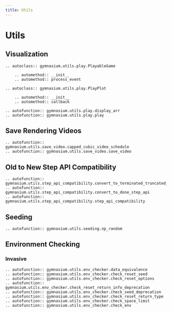 ```yaml
---
title: Utils
---
```


# Utils

## Visualization

```{eval-rst}
.. autoclass:: gymnasium.utils.play.PlayableGame
    
    .. automethod:: __init__
    .. automethod:: process_event

.. autoclass:: gymnasium.utils.play.PlayPlot
    
    .. automethod:: __init__
    .. automethod:: callback

.. autofunction:: gymnasium.utils.play.display_arr
.. autofunction:: gymnasium.utils.play.play

```

## Save Rendering Videos

```{eval-rst}
.. autofunction:: gymnasium.utils.save_video.capped_cubic_video_schedule
.. autofunction:: gymnasium.utils.save_video.save_video
```

## Old to New Step API Compatibility

```{eval-rst}
.. autofunction:: gymnasium.utils.step_api_compatibility.convert_to_terminated_truncated_step_api
.. autofunction:: gymnasium.utils.step_api_compatibility.convert_to_done_step_api
.. autofunction:: gymnasium.utils.step_api_compatibility.step_api_compatibility
```

## Seeding

```{eval-rst}
.. autofunction:: gymnasium.utils.seeding.np_random
```

## Environment Checking

### Invasive

```{eval-rst}
.. autofunction:: gymnasium.utils.env_checker.data_equivalence
.. autofunction:: gymnasium.utils.env_checker.check_reset_seed
.. autofunction:: gymnasium.utils.env_checker.check_reset_options
.. autofunction:: gymnasium.utils.env_checker.check_reset_return_info_deprecation
.. autofunction:: gymnasium.utils.env_checker.check_seed_deprecation
.. autofunction:: gymnasium.utils.env_checker.check_reset_return_type
.. autofunction:: gymnasium.utils.env_checker.check_space_limit
.. autofunction:: gymnasium.utils.env_checker.check_env
``` 

